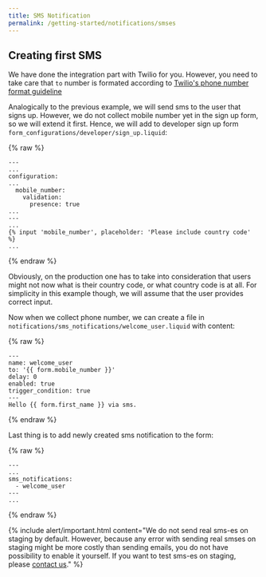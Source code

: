 ```yaml
---
title: SMS Notification
permalink: /getting-started/notifications/smses
---
```


## Creating first SMS

We have done the integration part with Twilio for you. However, you need to take care that `to` number is formated according to [Twilio's phone number format guideline](https://support.twilio.com/hc/en-us/articles/223183008-Formatting-International-Phone-Numbers)

Analogically to the previous example, we will send sms to the user that signs up. However, we do not collect mobile number yet in the sign up form, so we will extend it first. Hence, we will add to developer sign up form `form_configurations/developer/sign_up.liquid`:

{% raw %}

```liquid
---
...
configuration:
...
  mobile_number:
    validation:
      presence: true
...
---
...
{% input 'mobile_number', placeholder: 'Please include country code' %}
...
```

{% endraw %}

Obviously, on the production one has to take into consideration that users might not now what is their country code, or what country code is at all. For simplicity in this example though, we will assume that the user provides correct input.

Now when we collect phone number, we can create a file in `notifications/sms_notifications/welcome_user.liquid` with content:

{% raw %}

```liquid
---
name: welcome_user
to: '{{ form.mobile_number }}'
delay: 0
enabled: true
trigger_condition: true
---
Hello {{ form.first_name }} via sms.
```

{% endraw %}

Last thing is to add newly created sms notification to the form:

{% raw %}

```liquid
---
...
sms_notifications:
  - welcome_user
---
...
```

{% endraw %}

{% include alert/important.html content="We do not send real sms-es on staging by default. However, because any error with sending real smses on staging might be more costly than sending emails, you do not have possibility to enable it yourself. If you want to test sms-es on staging, please [contact us](/contact-us)." %}
